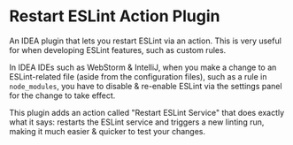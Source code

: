 # Restart ESLint Action Plugin

An IDEA plugin that lets you restart ESLint via an action. This is very useful
for when developing ESLint features, such as custom rules.

In IDEA IDEs such as WebStorm & IntelliJ, when you make a change to an
ESLint-related file (aside from the configuration files), such as a rule in
`node_modules`, you have to disable & re-enable ESLint via the settings panel
for the change to take effect.

This plugin adds an action called "Restart ESLint Service" that does exactly
what it says: restarts the ESLint service and triggers a new linting run,
making it much easier & quicker to test your changes.
